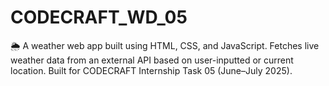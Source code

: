 # CODECRAFT_WD_05
🌦️ A weather web app built using HTML, CSS, and JavaScript. Fetches live weather data from an external API based on user-inputted or current location. Built for CODECRAFT Internship Task 05 (June–July 2025).
